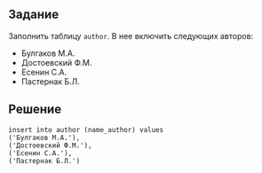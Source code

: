 ## Задание

Заполнить таблицу `author`. В нее включить следующих авторов:

- Булгаков М.А.
- Достоевский Ф.М.
- Есенин С.А.
- Пастернак Б.Л.

## Решение

```
insert into author (name_author) values
('Булгаков М.А.'),
('Достоевский Ф.М.'),
('Есенин С.А.'),
('Пастернак Б.Л.')
```
